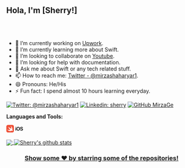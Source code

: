 ## Hola, I'm [Sherry!]
<br/>
<br/>

- 🔭 I’m currently working on [Upwork](https://www.upwork.com/freelancers/~01bec36f442a2caadb).
- 🌱 I’m currently learning more about Swift.
- 👯 I’m looking to collaborate on [Youtube](https://www.youtube.com/channel/UCbSoRIo9xPOBWLGnI0hOMFw/videos).
- 🤔 I’m looking for help with documentation.
- 💬 Ask me about Swift or any tech related stuff.
- 📫 How to reach me: [Twitter - @mirzashaharyar1](https://twitter.com/mirzashaharyar1).
- 😄 Pronouns: He/His
- ⚡ Fun fact: I spend almost 10 hours learning everyday.

[![Twitter: @mirzashaharyar1](https://img.shields.io/twitter/follow/mirzashaharyar1?style=social)](https://twitter.com/@mirzashaharyar1)
[![Linkedin: sherry](https://img.shields.io/badge/-sherry-blue?style=flat-square&logo=Linkedin&logoColor=white&link=https://www.linkedin.com/in/mirza-shaharyar-baig-144ab9185/)](https://www.linkedin.com/in/mirza-shaharyar-baig-144ab9185/)
[![GitHub MirzaGe](https://img.shields.io/github/followers/MirzaGe?label=follow&style=social)](https://github.com/MirzaGe)

**Languages and Tools:**  

<code><img height="20" src="https://raw.githubusercontent.com/github/explore/80688e429a7d4ef2fca1e82350fe8e3517d3494d/topics/swift/swift.png"></code>
<code><img height="20" src="https://raw.githubusercontent.com/github/explore/80688e429a7d4ef2fca1e82350fe8e3517d3494d/topics/ios/ios.png"></code>

<a href="https://github.com/MirzaGe">
  <img align="center" src="https://github-readme-stats.vercel.app/api/top-langs/?username=MirzaGe&theme=light&hide_langs_below=1" />
  </a>
<a href="https://github.com/MirzaGe">
 <img align="center" src="https://github-readme-stats.vercel.app/api?username=MirzaGe&show_icons=true&theme=light&line_height=27" alt="Sherry's github stats"/>
  <div align="center">

### Show some ❤️ by starring some of the repositories!

</div>


